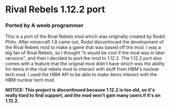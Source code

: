 # Rival Rebels **1.12.2 port**
### Ported by A weeb programmer

This is a port of the Rival Rebels mod which was originally created by Rodol Phito. After minecraft 1.8 came out, Rodol discontinued the development of the Rival Rebels mod
to make a game that was based off the mod. I was a big fan of Rival Rebels, so I thought "it would be cool if the mod was in later versions", and then I decided
to port the mod to 1.12.2. The 1.12.2 port also comes with a feature that the original mod didn't have which was the ability for items in the rival rebels mod
to interact with stuff from HBM's nuclear tech mod. I used the HBM API to be able to make items interact with the HBM nuclear tech mod.

__NOTICE: This project is discontinued because 1.12.2 is too old, so it's really hard to find support, and the mod won't gain many users if it's on 1.12.2.__  
